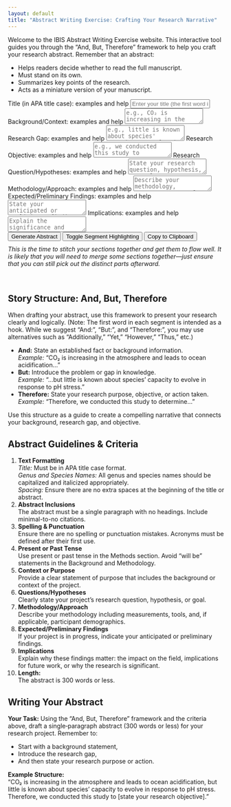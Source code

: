 ```yaml
---
layout: default
title: "Abstract Writing Exercise: Crafting Your Research Narrative"
---
```


<!-- Quick description at the top -->
<p>
  Welcome to the IBIS Abstract Writing Exercise website. This interactive tool guides you through the “And, But, Therefore” framework to help you craft your research abstract. Remember that an abstract:
</p>
<ul>
  <li>Helps readers decide whether to read the full manuscript.</li>
  <li>Must stand on its own.</li>
  <li>Summarizes key points of the research.</li>
  <li>Acts as a miniature version of your manuscript.</li>
</ul>

<!-- Interactive Abstract Generator Form -->
<form id="abstractForm">
  <!-- TITLE FIELD -->
  <label for="title">
    Title (in APA title case):
    <span class="learnMore" onclick="toggleExample('exampleTitle')">examples and help</span>
  </label>
  <div id="exampleTitle" class="example"
    style="display:none; margin:5px 0 10px 20px; border-left: 2px solid #9370DB; padding-left: 10px;">
    <p>
      Your title is the hook. Ensure it follows APA title case rules.
      In APA title case – note that minor words such as 'and', 'for', 'of', etc. should be lowercase except when first
    </p>
    <p>
      “Are Whooping Cranes Destined for Extinction? Climate Change Imperils Recruitment and Population Growth”
      (Butler, M., Metzger, K., &amp; Harris, G., 2017)
      <a href="https://doi.org/10.1002/ece3.2892" target="_blank">[Link]</a>
    </p>
    <p>
      “Feeding Preferences and the Effect of Temperature on Feeding Rates of the Graceful Kelp Crab, Pugettia gracilis”
      (Johnson et al., 2023)
      <a href="https://doi.org/10.7717/peerj.15223" target="_blank">[Link]</a>
    </p>
    <p>
      “Timing Is Everything: The Effect of Tidal Timing on Biodiversity During Heatwaves”
      (Sanfilippo et al., 2023)
    </p>
  </div>
  <input type="text" id="title" name="title"
    placeholder="Enter your title (the first word is your hook)" required>

  <!-- BACKGROUND/CONTEXT FIELD -->
  <label for="and">
    Background/Context:
    <span class="learnMore" onclick="toggleExample('exampleBackground')">examples and help</span>
  </label>
  <div id="exampleBackground" class="example"
    style="display:none; margin:5px 0 10px 20px; border-left: 2px solid #9370DB; padding-left: 10px;">
    <p>
      This field should start with a hook. Although we suggest "And:" to introduce background information, feel free to use alternatives (e.g., "Additionally," "Furthermore,").
    </p>
    <p>
      “Identifying climatic drivers of an animal population's vital rates steers conservation efforts to optimize species recovery.”
      (Butler et al., 2017)
      <a href="https://doi.org/10.1002/ece3.2892" target="_blank">[Link]</a>
    </p>
    <p>
      “Graceful kelp crabs (Pugettia gracilis) are abundant consumers in shallow subtidal ecosystems experiencing invasion by non-native seaweeds and ocean warming.”
      (Johnson et al., 2023)
      <a href="https://doi.org/10.7717/peerj.15223" target="_blank">[Link]</a>
    </p>
    <p>
      “Fish communities inhabiting soft-sediment tidepools are representative conservation targets for coastal habitats.”
      (Kunishima &amp; Tachihara, 2021)
      <a href="https://doi.org/10.1016/j.marenvres.2021.105442" target="_blank">[Link]</a>
    </p>
    <p>
      “By ameliorating environmental conditions, foundation species underpin the structure and function of tidepool communities.”
      (Shelton, 2010)
      <a href="https://doi.org/10.1016/j.jembe.2010.06.003" target="_blank">[Link]</a>
    </p>
  </div>
  <textarea id="and" name="and" placeholder="e.g., CO₂ is increasing in the atmosphere"
    required></textarea>

  <!-- RESEARCH GAP FIELD -->
  <label for="but">
    Research Gap:
    <span class="learnMore" onclick="toggleExample('exampleGap')">examples and help</span>
  </label>
  <div id="exampleGap" class="example"
    style="display:none; margin:5px 0 10px 20px; border-left: 2px solid #9370DB; padding-left: 10px;">
    <p>
      This field shows the gap in knowledge your research fills. You can start with "But:" or other similar cues.
    </p>
    <p>
      “However, little is known about P. gracilis’ foraging ecology.”
      (Johnson et al., 2023)
      <a href="https://doi.org/10.7717/peerj.15223" target="_blank">[Link]</a>
    </p>
    <p>
      “The anthomedusa Sarsia tubulosa has long been considered a ‘variable’ species, yet recent observations reveal at least three species.”
      (Miller, R., 1982)
      <a href="https://doi.org/10.1016/0022-0981(82)90089-2" target="_blank">[Link]</a>
    </p>
    <p>
      “Although fish communities in soft-sediment tidepools are conservation targets, how ecological functions drive diversity remains unknown.”
      (Kunishima &amp; Tachihara, 2021)
      <a href="https://doi.org/10.1016/j.marenvres.2021.105442" target="_blank">[Link]</a>
    </p>
    <p>
      “Despite rapid lionfish invasion, genetic connectivity among MPAs is still unclear.”
      (Guzmán‐Méndez et al., 2020)
      <a href="https://doi.org/10.3389/fmars.2019.00403" target="_blank">[Link]</a>
    </p>
  </div>
  <textarea id="but" name="but" placeholder="e.g., little is known about species' capacity to evolve in response to pH stress"
    required></textarea>

  <!-- RESEARCH OBJECTIVE FIELD -->
  <label for="therefore">
    Research Objective:
    <span class="learnMore" onclick="toggleExample('exampleObjective')">examples and help</span>
  </label>
  <div id="exampleObjective" class="example"
    style="display:none; margin:5px 0 10px 20px; border-left: 2px solid #9370DB; padding-left: 10px;">
    <p>
      This field describes how you fill the research gap. Use a cue word like "Therefore:" (alternatives are acceptable). Sometimes it works well to write with the cue first, and delete it later to make it flow better! :)
    </p>
    <p>
      “We identify climatic drivers of whooping crane recruitment throughout the species’ life cycle.”
      (Butler et al., 2017)
      <a href="https://doi.org/10.1002/ece3.2892" target="_blank">[Link]</a>
    </p>
    <p>
      “We investigated feeding preferences between native and invasive food sources, as well as feeding rates at elevated temperatures.”
      (Johnson et al., 2023)
      <a href="https://doi.org/10.7717/peerj.15223" target="_blank">[Link]</a>
    </p>
    <p>
      “To examine the ecological functions of soft-sediment tidepools according to topographical types on Okinawa-jima Island.”
      (Kunishima &amp; Tachihara, 2021)
      <a href="https://doi.org/10.1016/j.marenvres.2021.105442" target="_blank">[Link]</a>
    </p>
    <p>
      “To assess how the removal of surfgrass affects the thermal environment and community structure in tidepools.”
      (Shelton, 2010)
      <a href="https://doi.org/10.1016/j.jembe.2010.06.003" target="_blank">[Link]</a>
    </p>
    <p>
      “To identify genetic connectivity among MPAs in the Gulf of Mexico and Caribbean Sea using microsatellite analysis.”
      (Guzmán‐Méndez et al., 2020)
      <a href="https://doi.org/10.3389/fmars.2019.00403" target="_blank">[Link]</a>
    </p>
  </div>
  <textarea id="therefore" name="therefore" placeholder="e.g., we conducted this study to assess..."
    required></textarea>

  <!-- RESEARCH QUESTION/HYPOTHESES FIELD -->
  <label for="researchQuestion">
    Research Question/Hypotheses:
    <span class="learnMore" onclick="toggleExample('exampleQuestion')">examples and help</span>
  </label>
  <div id="exampleQuestion" class="example"
    style="display:none; margin:5px 0 10px 20px; border-left: 2px solid #9370DB; padding-left: 10px;">
    <p>
      Clearly state the question or hypothesis your study addresses.
    </p>
    <p>
      “What are the feeding preferences of P. gracilis and how do elevated temperatures affect their feeding rates?”
      (Johnson et al., 2023)
      <a href="https://doi.org/10.7717/peerj.15223" target="_blank">[Link]</a>
    </p>
    <p>
      “How does tidal timing during heatwaves affect biodiversity in tidepool communities?”
      (Sanfilippo et al., 2023)
    </p>
    <p>
      “What patterns in species composition characterize tidepool fish assemblages along a latitudinal gradient?”
      (Castellanos-Galindo et al., 2014)
      <a href="https://doi.org/10.15517/RBT.V62I0.16362" target="_blank">[Link]</a>
    </p>
    <p>
      “Are there differences in lipid content and fatty acid profiles between juvenile red squat lobster populations in distinct fishing areas?”
      (Guzmán-Rivas et al., 2021)
      <a href="https://doi.org/10.1016/j.marenvres.2021.105442" target="_blank">[Link]</a>
    </p>
  </div>
  <textarea id="researchQuestion" name="researchQuestion"
    placeholder="State your research question, hypothesis, or goal" required></textarea>

  <!-- METHODOLOGY/APPROACH FIELD -->
  <label for="methodology">
    Methodology/Approach:
    <span class="learnMore" onclick="toggleExample('exampleMethodology')">examples and help</span>
  </label>
  <div id="exampleMethodology" class="example"
    style="display:none; margin:5px 0 10px 20px; border-left: 2px solid #9370DB; padding-left: 10px;">
    <p>
      Describe the methods, measurements, tools, and sampling details. Be as specific as necessary. (Use present or past tense; avoid “will be”)
    </p>
    <p>
      “We collected P. gracilis from San Juan Island, WA and conducted no‑choice and choice experiments with two food sources.”
      (Johnson et al., 2023)
      <a href="https://doi.org/10.7717/peerj.15223" target="_blank">[Link]</a>
    </p>
    <p>
      “We examined how eight tidepools at Friday Harbor Labs were impacted by a four‑day heating event.”
      (Sanfilippo et al., 2023)
    </p>
    <p>
      “We measured the lipid content and fatty acid profiles of juvenile female red squat lobsters from two breeding areas.”
      (Guzmán-Rivas et al., 2021)
      <a href="https://doi.org/10.1016/j.marenvres.2021.105442" target="_blank">[Link]</a>
    </p>
    <p>
      “We analyzed 12 microsatellites from 475 lionfish samples to assess genetic connectivity among MPAs.”
      (Guzmán‐Méndez et al., 2020)
      <a href="https://doi.org/10.3389/fmars.2019.00403" target="_blank">[Link]</a>
    </p>
  </div>
  <textarea id="methodology" name="methodology"
    placeholder="Describe your methodology, measurements, tools, and participant demographics (if applicable)"
    required></textarea>

  <!-- EXPECTED/PRELIMINARY FINDINGS FIELD -->
  <label for="findings">
    Expected/Preliminary Findings:
    <span class="learnMore" onclick="toggleExample('exampleFindings')">examples and help</span>
  </label>
  <div id="exampleFindings" class="example"
    style="display:none; margin:5px 0 10px 20px; border-left: 2px solid #9370DB; padding-left: 10px;">
    <p>
      Summarize your key results or anticipated outcomes.
    </p>
    <p>
      “In no‑choice experiments, P. gracilis ate equal amounts of native kelp and invasive seaweed; in choice experiments, they preferred native kelp. Crabs exposed to elevated temperatures ate significantly more.”
      (Johnson et al., 2023)
      <a href="https://doi.org/10.7717/peerj.15223" target="_blank">[Link]</a>
    </p>
    <p>
      “Biodiversity did not change significantly over time in tidepools that remained submerged during the heatwave.”
      (Sanfilippo et al., 2023)
    </p>
    <p>
      “We observed an inverse trend in α- and β-diversity between topographic types, shaped by habitat heterogeneity.”
      (Kunishima &amp; Tachihara, 2021)
      <a href="https://doi.org/10.1016/j.marenvres.2021.105442" target="_blank">[Link]</a>
    </p>
    <p>
      “Juvenile females from the southern fishing unit had a higher lipid content compared to those from the northern unit.”
      (Guzmán-Rivas et al., 2021)
      <a href="https://doi.org/10.1016/j.marenvres.2021.105442" target="_blank">[Link]</a>
    </p>
  </div>
  <textarea id="findings" name="findings" placeholder="State your anticipated or preliminary findings"
    required></textarea>

  <!-- IMPLICATIONS FIELD -->
  <label for="implications">
    Implications:
    <span class="learnMore" onclick="toggleExample('exampleImplications')">examples and help</span>
  </label>
  <div id="exampleImplications" class="example"
    style="display:none; margin:5px 0 10px 20px; border-left: 2px solid #9370DB; padding-left: 10px;">
    <p>
      Explain why your findings matter and what impact they might have.
    </p>
    <p>
      “We predicted whooping crane recruitment and population growth may fall below long‑term averages under increased CO₂, indicating that species recovery may require eight times longer.”
      (Butler et al., 2017)
      <a href="https://doi.org/10.1002/ece3.2892" target="_blank">[Link]</a>
    </p>
    <p>
      “Warming ocean temperatures may prompt P. gracilis to increase feeding, exacerbating harmful impacts on native kelp.”
      (Johnson et al., 2023)
      <a href="https://doi.org/10.7717/peerj.15223" target="_blank">[Link]</a>
    </p>
    <p>
      “These findings provide crucial insights into the bioenergetic health of lobster populations, informing fisheries management strategies.”
      (Guzmán-Rivas et al., 2021)
      <a href="https://doi.org/10.1016/j.marenvres.2021.105442" target="_blank">[Link]</a>
    </p>
    <p>
      “Limited genetic connectivity among MPAs suggests potential for localized control of invasive lionfish.”
      (Guzmán‐Méndez et al., 2020)
      <a href="https://doi.org/10.3389/fmars.2019.00403" target="_blank">[Link]</a>
    </p>
    <p>
      “Surfgrass plays a foundational role in tidepools by reducing pool temperatures and stabilizing community composition.”
      (Shelton, 2010)
      <a href="https://doi.org/10.1016/j.jembe.2010.06.003" target="_blank">[Link]</a>
    </p>
    <p>
      “Genetic connectivity data reveal that despite high dispersal potential, local genetic differentiation exists among lionfish populations.”
      (Guzmán‐Méndez et al., 2020)
      <a href="https://doi.org/10.3389/fmars.2019.00403" target="_blank">[Link]</a>
    </p>
  </div>
  <textarea id="implications" name="implications"
    placeholder="Explain the significance and impact of your findings" required></textarea>

  <br>
  <button type="button" onclick="generateAbstract()">Generate Abstract</button>
  <button type="button" onclick="toggleHighlight()">Toggle Segment Highlighting</button>
  <button type="button" onclick="copyToClipboard()">Copy to Clipboard</button>
  <p style="margin-top:10px; font-style: italic;">
    This is the time to stitch your sections together and get them to flow well. It is likely that you will need to merge some sections together—just ensure that you can still pick out the distinct parts afterward.
  </p>
</form>

<div id="output" class="output" contenteditable="true"></div>
<div id="wordCount" class="output"></div>
<div id="warning" class="warning"></div>

<!-- Additional Instructions and Guidelines Below the Generator -->
<h2>Story Structure: And, But, Therefore</h2>
<p>
  When drafting your abstract, use this framework to present your research clearly and logically. (Note: The first word in each segment is intended as a hook. While we suggest “And:”, “But:”, and “Therefore:”, you may use alternatives such as “Additionally,” “Yet,” “However,” “Thus,” etc.)
</p>
<ul>
  <li><strong>And:</strong> State an established fact or background information.
    <br><em>Example:</em> “CO₂ is increasing in the atmosphere and leads to ocean acidification…”</li>
  <li><strong>But:</strong> Introduce the problem or gap in knowledge.
    <br><em>Example:</em> “...but little is known about species’ capacity to evolve in response to pH stress.”</li>
  <li><strong>Therefore:</strong> State your research purpose, objective, or action taken.
    <br><em>Example:</em> “Therefore, we conducted this study to determine…”</li>
</ul>
<p>
  Use this structure as a guide to create a compelling narrative that connects your background, research gap, and objective.
</p>

<h2>Abstract Guidelines &amp; Criteria</h2>
<ol>
  <li><strong>Text Formatting</strong>
    <br><em>Title:</em> Must be in APA title case format.
    <br><em>Genus and Species Names:</em> All genus and species names should be capitalized and italicized appropriately.
    <br><em>Spacing:</em> Ensure there are no extra spaces at the beginning of the title or abstract.
  </li>
  <li><strong>Abstract Inclusions</strong>
    <br>The abstract must be a single paragraph with no headings. Include minimal-to-no citations.
  </li>
  <li><strong>Spelling &amp; Punctuation</strong>
    <br>Ensure there are no spelling or punctuation mistakes. Acronyms must be defined after their first use.
  </li>
  <li><strong>Present or Past Tense</strong>
    <br>Use present or past tense in the Methods section. Avoid “will be” statements in the Background and Methodology.
  </li>
  <li><strong>Context or Purpose</strong>
    <br>Provide a clear statement of purpose that includes the background or context of the project.
  </li>
  <li><strong>Questions/Hypotheses</strong>
    <br>Clearly state your project’s research question, hypothesis, or goal.
  </li>
  <li><strong>Methodology/Approach</strong>
    <br>Describe your methodology including measurements, tools, and, if applicable, participant demographics.
  </li>
  <li><strong>Expected/Preliminary Findings</strong>
    <br>If your project is in progress, indicate your anticipated or preliminary findings.
  </li>
  <li><strong>Implications</strong>
    <br>Explain why these findings matter: the impact on the field, implications for future work, or why the research is significant.
  </li>
  <li><strong>Length:</strong>
    <br>The abstract is 300 words or less.
  </li>
</ol>

<h2>Writing Your Abstract</h2>
<p>
  <strong>Your Task:</strong> Using the “And, But, Therefore” framework and the criteria above, draft a single‑paragraph abstract (300 words or less) for your research project. Remember to:
</p>
<ul>
  <li>Start with a background statement,</li>
  <li>Introduce the research gap,</li>
  <li>And then state your research purpose or action.</li>
</ul>
<p>
  <strong>Example Structure:</strong><br>
  “CO₂ is increasing in the atmosphere and leads to ocean acidification, but little is known about species’ capacity to evolve in response to pH stress. Therefore, we conducted this study to [state your research objective].”
</p>

<script>
  // Toggle the display of an example block by ID.
  function toggleExample(id) {
    const el = document.getElementById(id);
    if (el.style.display === "none" || el.style.display === "") {
      el.style.display = "block";
    } else {
      el.style.display = "none";
    }
  }

  // Check title case per APA expectations.
  function isTitleCase(str) {
    const minorWords = ["and", "or", "for", "nor", "but", "a", "an", "the", "in", "on", "at", "by", "with", "as", "of", "yet", "so"];
    const words = str.split(' ');
    if (words.length === 0) return true;
    // First word must be capitalized.
    if (words[0][0] !== words[0][0].toUpperCase()) return false;
    // Check subsequent words.
    for (let i = 1; i < words.length; i++) {
      let word = words[i];
      // Remove punctuation from the word for checking.
      let cleanWord = word.replace(/[^a-zA-Z]/g, '').toLowerCase();
      if (minorWords.includes(cleanWord)) continue;
      if (word[0] !== word[0].toUpperCase()) return false;
    }
    return true;
  }

  let highlightEnabled = false;

  function generateAbstract() {
    const titleField = document.getElementById('title').value.trim();

    // For these fields, if the text doesn't already begin with the suggested cue (ignoring case), add it.
    let bgText = document.getElementById('and').value.trim();
    if (!bgText.toLowerCase().startsWith("and:")) {
      bgText = "And: " + bgText;
    }

    let gapText = document.getElementById('but').value.trim();
    // Allow flexibility: the user may use "but", "yet", "however", etc.
    if (!/^(but:|yet:|however:)/i.test(gapText)) {
      gapText = "But: " + gapText;
    }

    let objText = document.getElementById('therefore').value.trim();
    if (!objText.toLowerCase().startsWith("therefore:")) {
      objText = "Therefore: " + objText;
    }

    const rqText = document.getElementById('researchQuestion').value.trim();
    const methText = document.getElementById('methodology').value.trim();
    const findingsText = document.getElementById('findings').value.trim();
    const implText = document.getElementById('implications').value.trim();

    let warnings = "";
    if (!isTitleCase(titleField)) {
      warnings += "Warning: Title is not in APA title case.\n";
    }

    // Build the final abstract by concatenating the fields.
    let plainAbstract = titleField + "\n\n" + bgText + " " + gapText + " " + rqText + " " + objText + " " + methText + " " + findingsText + " " + implText;
    plainAbstract = plainAbstract.replace(/\s+/g, ' ').trim();

    // Build a highlighted version.
    let highlightedAbstract = titleField + "<br><br>";
    highlightedAbstract += "<span class='segment and-seg' title='Background/Context'>" + bgText + "</span> ";
    highlightedAbstract += "<span class='segment but-seg' title='Research Gap'>" + gapText + "</span> ";
    highlightedAbstract += "<span class='segment rq-seg' title='Research Question/Hypotheses'>" + rqText + "</span> ";
    highlightedAbstract += "<span class='segment therefore-seg' title='Research Objective'>" + objText + "</span> ";
    highlightedAbstract += "<span class='segment methodology-seg' title='Methodology/Approach'>" + methText + "</span> ";
    highlightedAbstract += "<span class='segment findings-seg' title='Expected/Preliminary Findings'>" + findingsText + "</span> ";
    highlightedAbstract += "<span class='segment implications-seg' title='Implications'>" + implText + "</span>";

    let finalAbstract, finalOutput;
    if (highlightEnabled) {
      finalAbstract = highlightedAbstract;
      finalOutput = finalAbstract;
    } else {
      finalAbstract = plainAbstract;
      finalOutput = finalAbstract.replace(/\n/g, '<br>');
    }

    const wordCount = plainAbstract.split(/\s+/).length;

    document.getElementById('output').innerHTML = "<strong>Final Abstract (editable):</strong><br>" + finalOutput;
    document.getElementById('wordCount').innerText = "Word Count: " + wordCount;
    document.getElementById('warning').innerText = warnings + (wordCount > 300 ? "Warning: Your abstract exceeds 300 words!" : "");
  }

  function toggleHighlight() {
    highlightEnabled = !highlightEnabled;
    generateAbstract();
  }

  function copyToClipboard() {
    const text = document.getElementById('output').innerText;
    navigator.clipboard.writeText(text).then(() => {
      alert("Abstract copied to clipboard!");
    }).catch(err => {
      alert("Error copying to clipboard: " + err);
    });
  }
</script>
